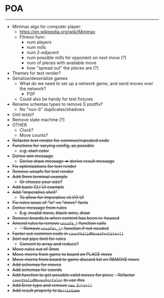 # POA

---

- Minimax algo for computer player:
  - https://en.wikipedia.org/wiki/Minimax
  - Fitness func:
    - num players
    - num mills
    - num 2-adjacent
    - num possible mills for opponent on next move [?]
    - num of pieces with available move
    - how "spread out" the pieces are [?]
- Themes for text render?
- Serialize/deserialize games
  - What do we need to set up a network game, and send moves over the network?
    - P2P
  - Could also be handy for test fixtures
- Rename schemas types to remove S postfix?
  - No "non-S" duplicates/shadows
- Unit tests!!
- Remove state machine [?]
- OTHER
  - Clock?
  - Move counts?
- ~~Refactor text render for common/repeated code~~
- ~~Functions for varying config, as possible~~
  - ~~e.g. start color~~
- ~~Derive win message~~
  - ~~Derive draw message => derive result message~~
- ~~Fix optimizations for text render~~
- ~~Remove unsafe for text render~~
- ~~Add 9mm terminal example~~
  - ~~Or choose your size?~~
- ~~Add basic CLI UI example~~
- ~~Add "imperative shell"~~
  - ~~To allow for imperative cli I/O UI~~
- ~~Fix rules issue of "is" vs "move" facts~~
- ~~Derive message from rules~~
  - ~~E.g. invalid move, black wins, draw~~
- ~~Remove boards.ts when content has been re-housed~~
- ~~Amend rules to remove `unsafe_*` function calls~~
  - ~~```Remove `unsafe\_\*` function if not needed~~
- ~~Factor out common code in `countValidMovesForColor()`~~
- ~~Sort out pipe limit for rules~~
  - ~~Convert to array and reduce?~~
- ~~Move rules out of 3mm~~
- ~~Move morris from game to board on PLACE move~~
- ~~Move morris from board to game discard list on REMOVE move~~
- ~~Add schemas for moves~~
- ~~Add schemas for coords~~
- ~~Add function to get possible valid moves for piece~~
  ~~- Refactor `countValidMovesForColor` to use this~~
- ~~Add Error type and remove `new Error()`~~
- ~~Add result property to `MorrisGame`~~
